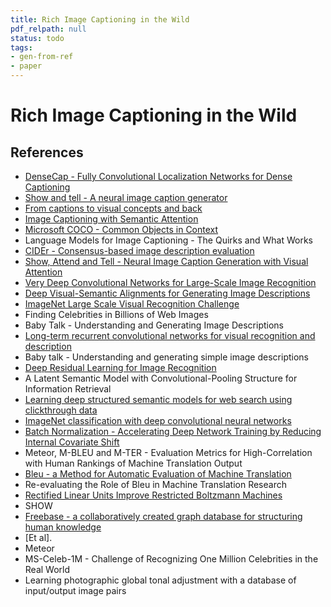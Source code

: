 ```yaml
---
title: Rich Image Captioning in the Wild
pdf_relpath: null
status: todo
tags:
- gen-from-ref
- paper
---
```


# Rich Image Captioning in the Wild

## References

- [DenseCap - Fully Convolutional Localization Networks for Dense Captioning](./densecap-fully-convolutional-localization-networks-for-dense-captioning.md)
- [Show and tell - A neural image caption generator](./show-and-tell-a-neural-image-caption-generator.md)
- [From captions to visual concepts and back](./from-captions-to-visual-concepts-and-back.md)
- [Image Captioning with Semantic Attention](./image-captioning-with-semantic-attention.md)
- [Microsoft COCO - Common Objects in Context](./microsoft-coco-common-objects-in-context.md)
- Language Models for Image Captioning - The Quirks and What Works
- [CIDEr - Consensus-based image description evaluation](./cider-consensus-based-image-description-evaluation.md)
- [Show, Attend and Tell - Neural Image Caption Generation with Visual Attention](./show-attend-and-tell-neural-image-caption-generation-with-visual-attention.md)
- [Very Deep Convolutional Networks for Large-Scale Image Recognition](./very-deep-convolutional-networks-for-large-scale-image-recognition.md)
- [Deep Visual-Semantic Alignments for Generating Image Descriptions](./deep-visual-semantic-alignments-for-generating-image-descriptions.md)
- [ImageNet Large Scale Visual Recognition Challenge](./imagenet-large-scale-visual-recognition-challenge.md)
- Finding Celebrities in Billions of Web Images
- Baby Talk - Understanding and Generating Image Descriptions
- [Long-term recurrent convolutional networks for visual recognition and description](./long-term-recurrent-convolutional-networks-for-visual-recognition-and-description.md)
- Baby talk - Understanding and generating simple image descriptions
- [Deep Residual Learning for Image Recognition](./deep-residual-learning-for-image-recognition.md)
- A Latent Semantic Model with Convolutional-Pooling Structure for Information Retrieval
- [Learning deep structured semantic models for web search using clickthrough data](./learning-deep-structured-semantic-models-for-web-search-using-clickthrough-data.md)
- [ImageNet classification with deep convolutional neural networks](./imagenet-classification-with-deep-convolutional-neural-networks.md)
- [Batch Normalization - Accelerating Deep Network Training by Reducing Internal Covariate Shift](./batch-normalization-accelerating-deep-network-training-by-reducing-internal-covariate-shift.md)
- Meteor, M-BLEU and M-TER - Evaluation Metrics for High-Correlation with Human Rankings of Machine Translation Output
- [Bleu - a Method for Automatic Evaluation of Machine Translation](./bleu-a-method-for-automatic-evaluation-of-machine-translation.md)
- Re-evaluating the Role of Bleu in Machine Translation Research
- [Rectified Linear Units Improve Restricted Boltzmann Machines](./rectified-linear-units-improve-restricted-boltzmann-machines.md)
- SHOW
- [Freebase - a collaboratively created graph database for structuring human knowledge](./freebase-a-collaboratively-created-graph-database-for-structuring-human-knowledge.md)
- [Et al].
- Meteor
- MS-Celeb-1M - Challenge of Recognizing One Million Celebrities in the Real World
- Learning photographic global tonal adjustment with a database of input/output image pairs
